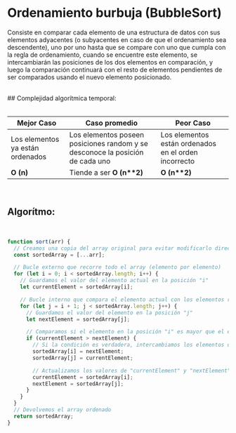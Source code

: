# Ordenamiento burbuja (BubbleSort)

Consiste en comparar cada elemento de una estructura de datos con sus elementos adyacentes (o subyacentes en caso de que el ordenamiento sea descendente), uno por uno hasta que se compare con uno que cumpla con la regla de ordenamiento, cuando se encuentre este elemento, se intercambiarán las posiciones de los dos elementos en comparación, y luego la comparación continuará con el resto de elementos pendientes de ser comparados usando el nuevo elemento posicionado.

<br>
## Complejidad algorítmica temporal: <br><br>

| Mejor Caso | Caso promedio | Peor Caso |
| --- | --- | --- |
| Los elementos ya están ordenados | Los elementos poseen posiciones random y se desconoce la posición de cada uno | Los elementos están ordenados en el orden incorrecto |
| <strong>O (n)</strong> | Tiende a ser <strong>O (n**2)</strong>  | <strong>O (n**2)</strong> |

<br>

## Algorítmo: 

<br>

```js
function sort(arr) {
  // Creamos una copia del array original para evitar modificarlo directamente
  const sortedArray = [...arr];

  // Bucle externo que recorre todo el array (elemento por elemento)
  for (let i = 0; i < sortedArray.length; i++) {
    // Guardamos el valor del elemento actual en la posición "i"
    let currentElement = sortedArray[i];

    // Bucle interno que compara el elemento actual con los elementos restantes
    for (let j = i + 1; j < sortedArray.length; j++) {
      // Guardamos el valor del elemento en la posición "j"
      let nextElement = sortedArray[j];

      // Comparamos si el elemento en la posición "i" es mayor que el elemento en la posición "j"
      if (currentElement > nextElement) {
        // Si la condición es verdadera, intercambiamos los elementos de posición para que el menor quede primero
        sortedArray[i] = nextElement;
        sortedArray[j] = currentElement;

        // Actualizamos los valores de "currentElement" y "nextElement" después del intercambio
        currentElement = sortedArray[i];
        nextElement = sortedArray[j];
      }
    }
  }
  // Devolvemos el array ordenado
  return sortedArray;
}
```

